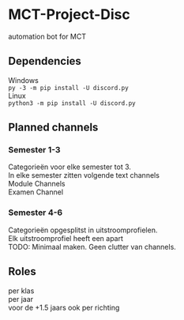 # MCT-Project-Disc
automation bot for MCT

## Dependencies
Windows  
`py -3 -m pip install -U discord.py`  
Linux  
`python3 -m pip install -U discord.py`  

## Planned channels
### Semester 1-3
Categorieën voor elke semester tot 3.  
In elke semester zitten volgende text channels  
Module Channels  
Examen Channel  
### Semester 4-6
Categorieën opgesplitst in uitstroomprofielen.  
Elk uitstroomprofiel heeft een apart  
TODO: Minimaal maken. Geen clutter van channels.  

## Roles
per klas  
per jaar  
voor de +1.5 jaars ook per richting  
